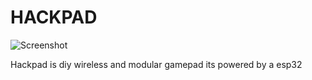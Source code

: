 # HACKPAD
![Screenshot](https://github.com/SHADOW-077/HACKPAD/assets/144371189/0b66520f-4a0c-4c10-9d07-2a8ad7b0e930)

Hackpad is diy wireless and modular gamepad
its powered by a esp32

